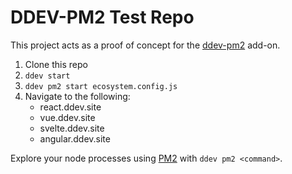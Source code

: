 # DDEV-PM2 Test Repo

This project acts as a proof of concept for the [ddev-pm2](https://github.com/andy-blum/ddev-pm2) add-on.

1. Clone this repo
2. `ddev start`
3. `ddev pm2 start ecosystem.config.js`
4. Navigate to the following:
    - react.ddev.site
    - vue.ddev.site
    - svelte.ddev.site
    - angular.ddev.site

Explore your node processes using [PM2](https://pm2.keymetrics.io/docs/usage/quick-start/) with `ddev pm2 <command>`.
